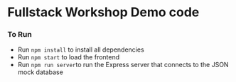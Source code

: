 # Fullstack Workshop Demo code

### To Run
- Run `npm install` to install all dependencies
- Run `npm start` to load the frontend
- Run `npm run server`to run the Express server that connects to the JSON mock database
